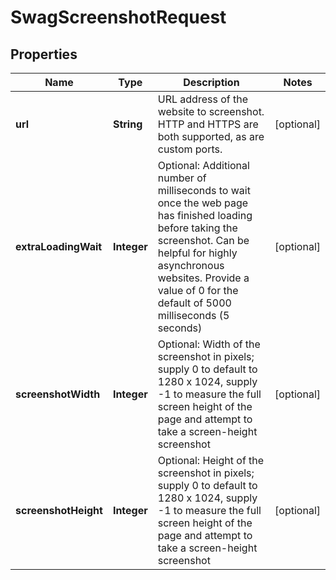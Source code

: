 
# SwagScreenshotRequest

## Properties
Name | Type | Description | Notes
------------ | ------------- | ------------- | -------------
**url** | **String** | URL address of the website to screenshot.  HTTP and HTTPS are both supported, as are custom ports. |  [optional]
**extraLoadingWait** | **Integer** | Optional: Additional number of milliseconds to wait once the web page has finished loading before taking the screenshot.  Can be helpful for highly asynchronous websites.  Provide a value of 0 for the default of 5000 milliseconds (5 seconds) |  [optional]
**screenshotWidth** | **Integer** | Optional: Width of the screenshot in pixels; supply 0 to default to 1280 x 1024, supply -1 to measure the full screen height of the page and attempt to take a screen-height screenshot |  [optional]
**screenshotHeight** | **Integer** | Optional: Height of the screenshot in pixels; supply 0 to default to 1280 x 1024, supply -1 to measure the full screen height of the page and attempt to take a screen-height screenshot |  [optional]



